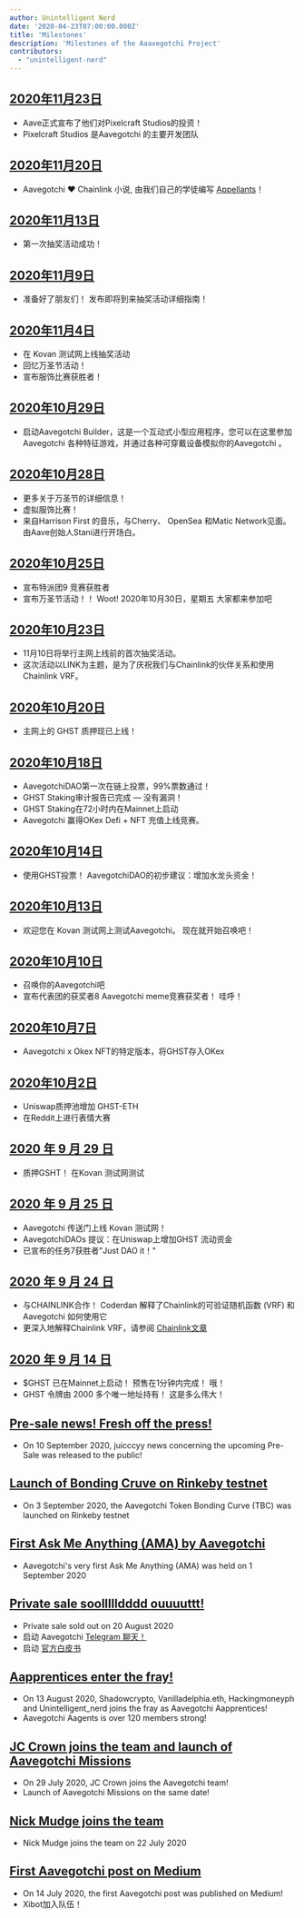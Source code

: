 ```yaml
---
author: Unintelligent Nerd
date: '2020-04-23T07:00:00.000Z'
title: 'Milestones'
description: 'Milestones of the Aaavegotchi Project'
contributors:
  - "unintelligent-nerd"
---
```


## [2020年11月23日](https://medium.com/aave/aave-takes-stake-in-aavegotchis-pixelcraft-studios-a136fbe475f)
* Aave正式宣布了他们对Pixelcraft Studios的投资！
* Pixelcraft Studios 是Aavegotchi 的主要开发团队

## [2020年11月20日](https://aavegotchi.medium.com/anon-and-the-green-ticket-5776969b3a69)
* Aavegotchi ❤ Chainlink 小说, 由我们自己的学徒编写 [Appellants](https://twitter.com/sinkielinkie)！

## [2020年11月13日](https://aavegotchi.medium.com/aavegotchi-chainlink-raffle-you-just-won-af87712f1018)
* 第一次抽奖活动成功！

## [2020年11月9日](https://aavegotchi.medium.com/aavegotchi-raffles-a-frenly-guide-66f624c9bc60)
* 准备好了朋友们！ 发布即将到来抽奖活动详细指南！

## [2020年11月4日](https://aavegotchi.medium.com/aavegotchi-community-update-15-3e63b3b0426c)
* 在 Kovan 测试网上线抽奖活动
* 回忆万圣节活动！
* 宣布服饰比赛获胜者！

## [2020年10月29日](https://aavegotchi.medium.com/aavegotchi-dev-update-3-mission-10-46bd59837936)
* 启动Aavegotchi Builder，这是一个互动式小型应用程序，您可以在这里参加Aavegotchi 各种特征游戏，并通过各种可穿戴设备模拟你的Aavegotchi 。

## [2020年10月28日](https://aavegotchi.medium.com/get-spooky-with-aavegotchi-this-friday-oct-30th-c38eb4420039)
* 更多关于万圣节的详细信息！
* 虚拟服饰比赛！
* 来自Harrison First 的音乐，与Cherry、 OpenSea 和Matic Network见面。 由Aave创始人Stani进行开场白。

## [2020年10月25日](https://aavegotchi.medium.com/aavegotchi-community-update-14-859a88b1bc6a)
* 宣布特派团9 竞赛获胜者
* 宣布万圣节活动！！ Woot! 2020年10月30日，星期五 大家都来参加吧

## [2020年10月23日](https://aavegotchi.medium.com/prizes-quantities-for-nov-10-raffle-revealed-faq-86ea6f644c5c)
* 11月10日将举行主网上线前的首次抽奖活动。
* 这次活动以LINK为主题，是为了庆祝我们与Chainlink的伙伴关系和使用Chainlink VRF。

## [2020年10月20日](https://aavegotchi.medium.com/stake-ghst-make-frens-live-on-ethereum-mainnet-658bd507d67b)
* 主网上的 GHST 质押现已上线！

## [2020年10月18日](https://aavegotchi.medium.com/aavegotchi-community-update-13-cd8ceeb1083b)
* AavegotchiDAO第一次在链上投票，99%票数通过！
* GHST Staking审计报告已完成 — 没有漏洞！
* GHST Staking在72小时内在Mainnet上启动
* Aavegotchi 赢得OKex Defi + NFT 充值上线竞赛。

## [2020年10月14日](https://aavegotchi.medium.com/vote-with-ghst-aavegotchidaos-inaugural-proposal-opens-oct-15-80fa623d88a9)
* 使用GHST投票！ AavegotchiDAO的初步建议：增加水龙头资金！

## [2020年10月13日](https://aavegotchi.medium.com/aavegotchi-dev-update-2-8750b11d5d5a)
* 欢迎您在 Kovan 测试网上测试Aavegotchi。 现在就开始召唤吧！

## [2020年10月10日](https://aavegotchi.medium.com/aavegotchi-community-update-12-7f85605e33dd)
* 召唤你的Aavegotchi吧
* 宣布代表团的获奖者8 Aavegotchi meme竞赛获奖者！ 哇呼！

## [2020年10月7日](https://aavegotchi.medium.com/win-special-edition-aavegotchi-x-okex-wearable-nfts-d41728e1f7d2)
* Aavegotchi x Okex NFT的特定版本，将GHST存入OKex

## [2020年10月2日](https://aavegotchi.medium.com/aavegotchi-community-update-11-cf7e6f656c1e)
* Uniswap质押池增加 GHST-ETH
* 在Reddit上进行表情大赛

## [2020 年 9 月 29 日](https://aavegotchi.medium.com/stake-ghst-make-frens-96502967d40)
* 质押GSHT！  在Kovan 测试网测试

## [2020 年 9 月 25 日](https://aavegotchi.medium.com/aavegotchi-community-update-10-d0b8af0df301)
* Aavegotchi 传送门上线 Kovan 测试网！
* AavegotchiDAOs 提议：在Uniswap上增加GHST 流动资金
* 已宣布的任务7获胜者"Just DAO it！"

## [2020 年 9 月 24 日](https://aavegotchi.medium.com/aavegotchi-game-mechanics-make-full-use-of-chainlink-vrf-3eb01ceaeaca)
* 与CHAINLINK合作！ Coderdan 解释了Chainlink的可验证随机函数 (VRF) 和 Aavegotchi 如何使用它
* 更深入地解释Chainlink VRF，请参阅 [Chainlink文章](https://blog.chain.link/verifiable-random-functions-vrf-random-number-generation-rng-feature/)

## [2020 年 9 月 14 日](https://aavegotchi.medium.com/aavegotchi-community-update-9-3c297c4ae645)
* $GHST 已在Mainnet上启动！ 预售在1分钟内完成！ 哦！
* GHST 令牌由 2000 多个唯一地址持有！ 这是多么伟大！

## [Pre-sale news! Fresh off the press!](https://aavegotchi.medium.com/aavegotchi-ghst-token-distribution-pre-launch-primer-58f0c06ab045)
* On 10 September 2020, juicccyy news concerning the upcoming Pre-Sale was released to the public!

## [Launch of Bonding Cruve on Rinkeby testnet](https://aavegotchi.medium.com/aavegotchi-community-update-8-8e2bcba353b9)
* On 3 September 2020, the Aavegotchi Token Bonding Curve (TBC) was launched on Rinkeby testnet

## [First Ask Me Anything (AMA) by Aavegotchi](https://aavegotchi.medium.com/aavegotchi-community-update-7-a8f1ce2b297d)
* Aavegotchi's very first Ask Me Anything (AMA) was held on 1 September 2020

## [Private sale soollllldddd ouuuuttt!](https://aavegotchi.medium.com/aavegotchi-community-update-6-ecece9ba73de)
* Private sale sold out on 20 August 2020
* 启动 Aavegotchi [Telegram 聊天！](https://t.me/aavegotchi)
* 启动 [官方白皮书](https://drive.google.com/file/d/186zOapKeHNNJ9y8LIByQQ64rs0eJUlEF/view)

## [Aapprentices enter the fray!](https://aavegotchi.medium.com/aavegotchi-community-update-5-39d240b3bd13)
* On 13 August 2020, Shadowcrypto, Vanilladelphia.eth, Hackingmoneyph and Unintelligent_nerd joins the fray as Aavegotchi Aapprentices!
* Aavegotchi Aagents is over 120 members strong!

## [JC Crown joins the team and launch of Aavegotchi Missions](https://aavegotchi.medium.com/aavegotchi-community-update-3-4d733e8275e)
* On 29 July 2020, JC Crown joins the Aavegotchi team!
* Launch of Aavegotchi Missions on the same date!

## [Nick Mudge joins the team](https://aavegotchi.medium.com/aavegotchi-community-update-2-d995189ff1a4)
* Nick Mudge joins the team on 22 July 2020

## [First Aavegotchi post on Medium](https://aavegotchi.medium.com/aavegotchi-weekly-update-1-2195bd16da33)
* On 14 July 2020, the first Aavegotchi post was published on Medium!
* Xibot加入队伍！